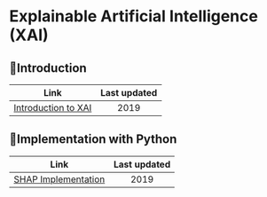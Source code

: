 # Explainable Artificial Intelligence (XAI)

## :pushpin:Introduction
Link | Last updated
:---:|:------------:
[Introduction to XAI](https://github.com/ITingHung/Explainable-Artificial-Intelligence-XAI-/blob/master/Introduction%20to%20XAI.md) | 2019

## :pushpin:Implementation with Python
Link | Last updated
:---:|:------------:
[SHAP Implementation](https://github.com/ITingHung/Introduction-to-Explainable-AI/blob/master/SHAP%20Implementation.ipynb) | 2019
